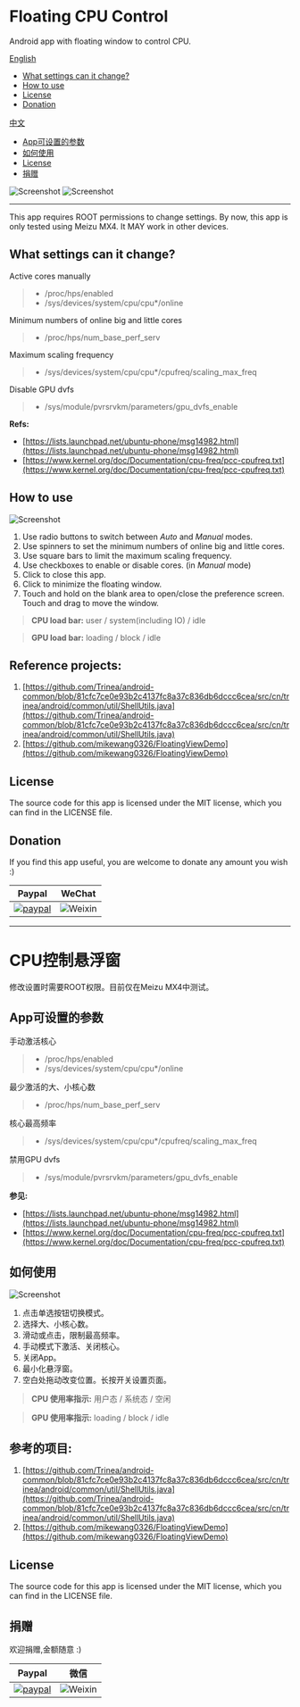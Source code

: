 # Floating CPU Control 


Android app with floating window to control CPU.


[English](#English)

* [What settings can it change?](#settings)
* [How to use](#howtouse)
* [License](#licenses)
* [Donation](#donation)

[中文](#Chinese)

* [App可设置的参数](#settings_cn)
* [如何使用](#howtouse_cn)
* [License](#license_cn)
* [捐赠](#donation_cn)

![Screenshot](Screenshots/3_small.png)
![Screenshot](Screenshots/cn/5_small.png)

***
<a name="English"/>



This app requires ROOT permissions to change settings.
By now, this app is only tested using Meizu MX4. It MAY work in other devices.

## What settings can it change?
<a name="settings"/>

Active cores manually
> - /proc/hps/enabled   
> - /sys/devices/system/cpu/cpu*/online   


Minimum numbers of online big and little  cores 
> - /proc/hps/num_base_perf_serv 



Maximum scaling frequency 
> - /sys/devices/system/cpu/cpu*/cpufreq/scaling_max_freq


Disable GPU dvfs

>  - /sys/module/pvrsrvkm/parameters/gpu_dvfs_enable



**Refs:** 

 - [https://lists.launchpad.net/ubuntu-phone/msg14982.html](https://lists.launchpad.net/ubuntu-phone/msg14982.html)
 - [https://www.kernel.org/doc/Documentation/cpu-freq/pcc-cpufreq.txt](https://www.kernel.org/doc/Documentation/cpu-freq/pcc-cpufreq.txt)

## How to use
<a name="howtouse"/>

![Screenshot](Screenshots/2_small.png)

1. Use radio buttons to switch between *Auto* and  *Manual* modes.
2. Use spinners to set the minimum numbers of online big and little  cores.
3. Use square bars to limit the maximum scaling frequency. 
4. Use checkboxes to enable or disable cores. (in  *Manual* mode)
5. Click to close this app.
6. Click to minimize the floating window.
7. Touch and hold on the blank area to open/close the preference screen. Touch and drag to move the window.

> **CPU load bar:**    user / system(including IO) / idle

> **GPU load bar:**    loading / block / idle

## Reference projects:
1. [https://github.com/Trinea/android-common/blob/81cfc7ce0e93b2c4137fc8a37c836db6dccc6cea/src/cn/trinea/android/common/util/ShellUtils.java](https://github.com/Trinea/android-common/blob/81cfc7ce0e93b2c4137fc8a37c836db6dccc6cea/src/cn/trinea/android/common/util/ShellUtils.java)
2. [https://github.com/mikewang0326/FloatingViewDemo](https://github.com/mikewang0326/FloatingViewDemo)

## License
<a name="license"/>

The source code for this app is licensed under the MIT license, which you can find in the LICENSE file.

## Donation
<a name="donation"/>

If you find this app useful, you are welcome to donate any amount you wish :)

Paypal  | WeChat
------------- | -------------
[![paypal](https://www.paypalobjects.com/en_GB/SG/i/btn/btn_paynowCC_LG.gif)](https://www.paypal.com/cgi-bin/webscr?cmd=_s-xclick&hosted_button_id=ZR892QL6RC46G) | ![Weixin](Screenshots/cn/weixin_pay/weinxin.png)




***
<a name="Chinese"/>

# CPU控制悬浮窗 


修改设置时需要ROOT权限。目前仅在Meizu MX4中测试。

## App可设置的参数
<a name="settings_cn"/>

手动激活核心
> - /proc/hps/enabled   
> - /sys/devices/system/cpu/cpu*/online   


最少激活的大、小核心数
> - /proc/hps/num_base_perf_serv 



核心最高频率
> - /sys/devices/system/cpu/cpu*/cpufreq/scaling_max_freq


禁用GPU dvfs

>  - /sys/module/pvrsrvkm/parameters/gpu_dvfs_enable



**参见:** 

 - [https://lists.launchpad.net/ubuntu-phone/msg14982.html](https://lists.launchpad.net/ubuntu-phone/msg14982.html)
 - [https://www.kernel.org/doc/Documentation/cpu-freq/pcc-cpufreq.txt](https://www.kernel.org/doc/Documentation/cpu-freq/pcc-cpufreq.txt)

## 如何使用
<a name="howtouse_cn"/>

![Screenshot](Screenshots/cn/2_cn_small.png)

1. 点击单选按钮切换模式。
2. 选择大、小核心数。
3. 滑动或点击，限制最高频率。
4. 手动模式下激活、关闭核心。
5. 关闭App。
6. 最小化悬浮窗。
7. 空白处拖动改变位置。长按开关设置页面。

> **CPU 使用率指示:**    用户态 / 系统态 / 空闲

> **GPU 使用率指示:**    loading / block / idle

## 参考的项目:
1. [https://github.com/Trinea/android-common/blob/81cfc7ce0e93b2c4137fc8a37c836db6dccc6cea/src/cn/trinea/android/common/util/ShellUtils.java](https://github.com/Trinea/android-common/blob/81cfc7ce0e93b2c4137fc8a37c836db6dccc6cea/src/cn/trinea/android/common/util/ShellUtils.java)
2. [https://github.com/mikewang0326/FloatingViewDemo](https://github.com/mikewang0326/FloatingViewDemo)

## License
<a name="license_cn"/>

The source code for this app is licensed under the MIT license, which you can find in the LICENSE file.

## 捐赠
<a name="donation_cn"/>

欢迎捐赠,金额随意 :)

Paypal  | 微信
------------- | -------------
[![paypal](https://www.paypalobjects.com/en_GB/SG/i/btn/btn_paynowCC_LG.gif)](https://www.paypal.com/cgi-bin/webscr?cmd=_s-xclick&hosted_button_id=ZR892QL6RC46G) | ![Weixin](Screenshots/cn/weixin_pay/weinxin.png)